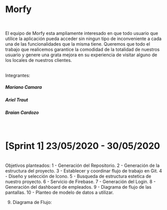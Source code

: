 <h1>Morfy</h1>
<br>
<p>El equipo de Morfy esta ampliamente interesado en que todo usuario que utilice la aplicación pueda acceder sin ningun tipo de inconveniente a cada una de las funcionalidades que la misma tiene. 
Queremos que todo el trabajo que realicemos garantice la comodidad de la totalidad de nuestros usuario y genere una grata mejora en su experiencia de visitar alguno de los locales de nuestros clientes. </p>
<br>
Integrantes:<br>
<h5>Mariano Camara</h5>
<h5>Ariel Traut</h5>
<h5>Braian Cardozo</h5>

<br>
<h1>[Sprint 1] 23/05/2020 - 30/05/2020</h1>
<br>
Objetivos planteados: 
1 - Generación del Repositorio.
2 - Generación de la estructura del proyecto.
3 - Establecer y coordinar flujo de trabajo en Git.
4 - Diseño y selección de Icono.
5 - Busqueda de estructura estetica de nuestro proyecto. 
6 - Servicio de Firebase.
7 - Generación del Login.
8 - Generación del dashboard de empleados.
9 - Diagrama de flujo de las pantallas.
10 - Planteo de modelo de datos a utilizar. 

9) Diagrama de Flujo:


